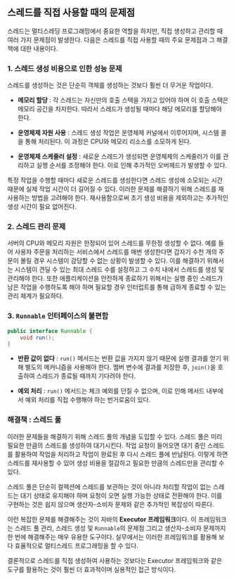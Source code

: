 ## 스레드를 직접 사용할 때의 문제점
스레드는 멀티스레딩 프로그래밍에서 중요한 역할을 하지만, 직접 생성하고 관리할 때 여러 가지 문제점이 발생한다. 다음은 스레드를 직접 사용할 때의 주요 문제점과 그 해결책에 대한 내용이다.
### 1. 스레드 생성 비용으로 인한 성능 문제
스레드를 생성하는 것은 단순히 객체를 생성하는 것보다 훨씬 더 무거운 작업이다. 
- **메모리 할당** : 각 스레드는 자신만의 호출 스택을 가지고 있어야 하며 이 호출 스택은 메모리 공간을 차지한다. 따라서 스레드가 생성될 때마다 해당 메모리를 할당해야 한다.
    
- **운영체제 자원 사용** : 스레드 생성 작업은 운영체제 커널에서 이루어지며, 시스템 콜을 통해 처리된다. 이 과정은 CPU와 메모리 리소스를 소모하게 된다.
    
- **운영체제 스케줄러 설정** : 새로운 스레드가 생성되면 운영체제의 스케줄러가 이를 관리하고 실행 순서를 조정해야 한다. 이로 인해 추가적인 오버헤드가 발생할 수 있다.
    
특정 작업을 수행할 때마다 새로운 스레드를 생성한다면 스레드 생성에 소모되는 시간 때문에 실제 작업 시간이 더 길어질 수 있다. 이러한 문제를 해결하기 위해 스레드를 재사용하는 방법을 고려해야 한다. 재사용함으로써 초기 생성 비용을 제외하고는 추가적인 생성 시간이 필요 없어진다.
### 2. 스레드 관리 문제
서버의 CPU와 메모리 자원은 한정되어 있어 스레드를 무한정 생성할 수 없다. 예를 들어 사용자 주문을 처리하는 서비스에서 스레드를 매번 생성한다면 갑자기 수천 개의 주문이 몰릴 경우 시스템이 감당할 수 없는 상황이 발생할 수 있다. 이를 해결하기 위해서는 시스템이 견딜 수 있는 최대 스레드 수를 설정하고 그 수치 내에서 스레드를 생성 및 관리해야 한다. 또한 애플리케이션을 안전하게 종료하기 위해서는 실행 중인 스레드가 남은 작업을 수행하도록 해야 하며 필요할 경우 인터럽트를 통해 급하게 종료할 수 있는 관리 체계가 필요하다.
### 3. `Runnable` 인터페이스의 불편함
```java
public interface Runnable {
    void run();
}
```
- **반환 값이 없다** : `run()` 메서드는 반환 값을 가지지 않기 때문에 실행 결과를 얻기 위해 별도의 메커니즘을 사용해야 한다. 멤버 변수에 결과를 저장한 후, `join()`을 호출하여 스레드가 종료될 때까지 기다려야 한다.
    
- **예외 처리** : `run()` 메서드는 체크 예외를 던질 수 없으며, 이로 인해 메서드 내부에서 예외 처리를 직접 수행해야 하는 번거로움이 있다.
    

### 해결책 : 스레드 풀
이러한 문제들을 해결하기 위해 스레드 풀의 개념을 도입할 수 있다. 스레드 풀은 미리 필요한 만큼의 스레드를 생성하여 대기시킨다. 작업 요청이 들어오면 대기 중인 스레드를 활용하여 작업을 처리하고 작업이 완료된 후 다시 스레드 풀에 반납된다. 이렇게 하면 스레드를 재사용할 수 있어 생성 비용을 절감하고 필요한 만큼의 스레드만을 관리할 수 있다.

스레드 풀은 단순히 컬렉션에 스레드를 보관하는 것이 아니라 처리할 작업이 없는 스레드는 대기 상태로 유지해야 하며 요청이 오면 실행 가능한 상태로 전환해야 한다. 이를 구현하는 것은 쉽지 않으며 생산자-소비자 문제와 같은 추가적인 복잡성이 따른다.

이런 복잡한 문제를 해결해주는 것이 자바의 **Executor 프레임워크**이다. 이 프레임워크는 스레드 풀 관리, 스레드 생성 및 `Runnable`의 문제점 그리고 생산자-소비자 문제까지 한 번에 해결해주는 매우 유용한 도구이다. 실무에서는 이러한 프레임워크를 활용해 보다 효율적으로 멀티스레드 프로그래밍을 할 수 있다.

결론적으로 스레드를 직접 생성하여 사용하는 것보다는 Executor 프레임워크와 같은 도구를 활용하는 것이 훨씬 더 효과적이며 실용적인 접근 방식이다.